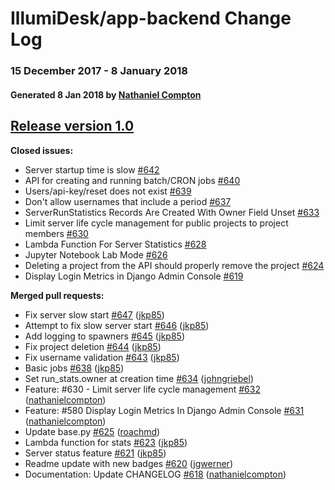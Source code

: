 # IllumiDesk/app-backend Change Log
### 15 December 2017 - 8 January 2018
#### Generated 8 Jan 2018 by [Nathaniel Compton](https://github.com/nathanielcompton)

## [Release version 1.0](https://github.com/3blades/app-backend/tree/HEAD)

**Closed issues:**

- Server startup time is slow [\#642](https://github.com/IllumiDesk/app-backend/issues/642)
- API for creating and running batch/CRON jobs [\#640](https://github.com/IllumiDesk/app-backend/issues/640)
- Users/api-key/reset does not exist [\#639](https://github.com/IllumiDesk/app-backend/issues/639)
- Don't allow usernames that include a period [\#637](https://github.com/IllumiDesk/app-backend/issues/637)
- ServerRunStatistics Records Are Created With Owner Field Unset [\#633](https://github.com/IllumiDesk/app-backend/issues/633)
- Limit server life cycle management for public projects to project members [\#630](https://github.com/IllumiDesk/app-backend/issues/630)
- Lambda Function For Server Statistics [\#628](https://github.com/IllumiDesk/app-backend/issues/628)
- Jupyter Notebook Lab Mode [\#626](https://github.com/IllumiDesk/app-backend/issues/626)
- Deleting a project from the API should properly remove the project [\#624](https://github.com/IllumiDesk/app-backend/issues/624)
- Display Login Metrics in Django Admin Console [\#619](https://github.com/IllumiDesk/app-backend/issues/619)


**Merged pull requests:**

- Fix server slow start [\#647](https://github.com/IllumiDesk/app-backend/pull/647) ([jkp85](https://github.com/jkp85))
- Attempt to fix slow server start [\#646](https://github.com/IllumiDesk/app-backend/pull/646) ([jkp85](https://github.com/jkp85))
- Add logging to spawners [\#645](https://github.com/IllumiDesk/app-backend/pull/645) ([jkp85](https://github.com/jkp85))
- Fix project deletion [\#644](https://github.com/IllumiDesk/app-backend/pull/644) ([jkp85](https://github.com/jkp85))
- Fix username validation [\#643](https://github.com/IllumiDesk/app-backend/pull/643) ([jkp85](https://github.com/jkp85))
- Basic jobs [\#638](https://github.com/IllumiDesk/app-backend/pull/638) ([jkp85](https://github.com/jkp85))
- Set run\_stats.owner at creation time [\#634](https://github.com/IllumiDesk/app-backend/pull/634) ([johngriebel](https://github.com/johngriebel))
- Feature: \#630 - Limit server life cycle management [\#632](https://github.com/IllumiDesk/app-backend/pull/632) ([nathanielcompton](https://github.com/nathanielcompton))
- Feature: \#580 Display Login Metrics In Django Admin Console [\#631](https://github.com/IllumiDesk/app-backend/pull/631) ([nathanielcompton](https://github.com/nathanielcompton))
- Update base.py [\#625](https://github.com/IllumiDesk/app-backend/pull/625) ([roachmd](https://github.com/roachmd))
- Lambda function for stats [\#623](https://github.com/IllumiDesk/app-backend/pull/623) ([jkp85](https://github.com/jkp85))
- Server status feature [\#621](https://github.com/IllumiDesk/app-backend/pull/621) ([jkp85](https://github.com/jkp85))
- Readme update with new badges [\#620](https://github.com/IllumiDesk/app-backend/pull/620) ([jgwerner](https://github.com/jgwerner))
- Documentation: Update CHANGELOG [\#618](https://github.com/IllumiDesk/app-backend/pull/618) ([nathanielcompton](https://github.com/nathanielcompton))
